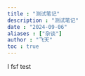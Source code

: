 ```yaml
---
title : "测试笔记"
description : "测试笔记"
date : "2024-09-06"
aliases : ["杂谈"]
author : "飞天"
toc : true
---
```


I  fsf  test